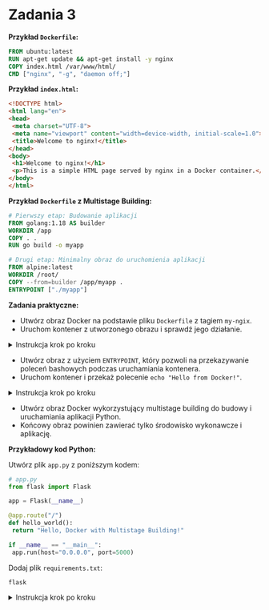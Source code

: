 # Zadania 3

**Przykład `Dockerfile`:**

```Dockerfile
FROM ubuntu:latest
RUN apt-get update && apt-get install -y nginx
COPY index.html /var/www/html/
CMD ["nginx", "-g", "daemon off;"]
```

**Przykład `index.html`:**

```html
<!DOCTYPE html>
<html lang="en">
<head>
 <meta charset="UTF-8">
 <meta name="viewport" content="width=device-width, initial-scale=1.0">
 <title>Welcome to nginx!</title>
</head>
<body>
 <h1>Welcome to nginx!</h1>
 <p>This is a simple HTML page served by nginx in a Docker container.</p>
</body>
</html>
```

**Przykład `Dockerfile` z Multistage Building:**

```Dockerfile
# Pierwszy etap: Budowanie aplikacji
FROM golang:1.18 AS builder
WORKDIR /app
COPY . .
RUN go build -o myapp

# Drugi etap: Minimalny obraz do uruchomienia aplikacji
FROM alpine:latest
WORKDIR /root/
COPY --from=builder /app/myapp .
ENTRYPOINT ["./myapp"]
```

**Zadania praktyczne:**

- Utwórz obraz Docker na podstawie pliku `Dockerfile` z tagiem `my-ngix`.
- Uruchom kontener z utworzonego obrazu i sprawdź jego działanie.

<details>
    <summary>Instrukcja krok po kroku</summary>

1. **Utwórz plik `Dockerfile`:**
   - Skopiuj powyższy przykład do pliku o nazwie `Dockerfile`.

2. **Budowanie obrazu:**

   ```bash
   docker build -t my-nginx .
   ```

   - Parametr `-t` pozwala nazwać obraz jako `my-nginx`.

3. **Sprawdzenie zbudowanego obrazu:**

   ```bash
   docker images
   ```

   - Wyświetla listę dostępnych obrazów.

4. **Uruchomienie kontenera:**

   ```bash
   docker run -d -p 8080:80 my-nginx
   ```

   - Uruchamia kontener w tle (`-d`) i mapuje port 8080 hosta na port 80 kontenera.

5. **Weryfikacja działania:**
   - Otwórz przeglądarkę i przejdź do adresu `http://localhost:8080`, aby zobaczyć serwowaną stronę.

</details>

- Utwórz obraz z użyciem `ENTRYPOINT`, który pozwoli na przekazywanie poleceń bashowych podczas uruchamiania kontenera.
- Uruchom kontener i przekaż polecenie `echo "Hello from Docker!"`.

<details>
    <summary>Instrukcja krok po kroku</summary>

1. **Utwórz plik `Dockerfile` dla dodatkowego zadania:**

```Dockerfile
FROM ubuntu:latest
ENTRYPOINT ["/bin/bash", "-c"]
```

2. **Zbuduj obraz:**

```bash
docker build -t my-bash-image .
```

3. **Uruchom kontener z przekazaniem polecenia:**

```bash
docker run my-bash-image "echo \"Hello from Docker!\""
```

4. **Zweryfikuj działanie:**

- Powinieneś zobaczyć w terminalu komunikat: 

```bash
Hello from Docker!
```

</details>



- Utwórz obraz Docker wykorzystujący multistage building do budowy i uruchamiania aplikacji Python.
- Końcowy obraz powinien zawierać tylko środowisko wykonawcze i aplikację.

**Przykładowy kod Python:**

Utwórz plik `app.py` z poniższym kodem:

```python
# app.py
from flask import Flask

app = Flask(__name__)

@app.route("/")
def hello_world():
 return "Hello, Docker with Multistage Building!"

if __name__ == "__main__":
 app.run(host="0.0.0.0", port=5000)
```

Dodaj plik `requirements.txt`:

```
flask
```

<details>

<summary>Instrukcja krok po kroku</summary>

1. **Utwórz plik `Dockerfile`:**

```Dockerfile
# Pierwszy etap: Budowanie aplikacji
FROM python:3.9-slim AS builder
WORKDIR /app
COPY requirements.txt .
RUN pip install --no-cache-dir -r requirements.txt
COPY . .

# Drugi etap: Minimalny obraz do uruchomienia aplikacji
FROM python:3.9-alpine
WORKDIR /app
COPY --from=builder /app /app
CMD ["python", "app.py"]
```

2. **Budowanie obrazu:**

```bash
docker build -t my-python-app .
```

3. **Uruchomienie kontenera:**

```bash
docker run -it --rm my-python-app
```

</details>
